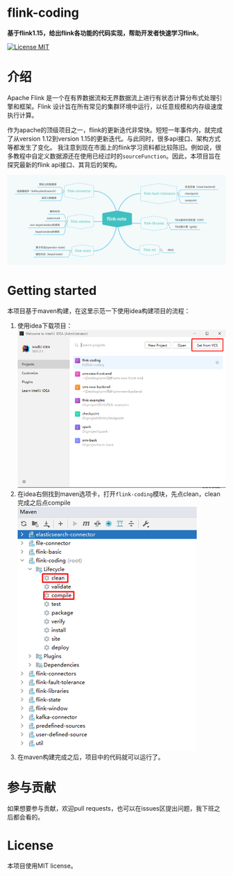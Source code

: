 # flink-coding
**基于flink1.15，给出flink各功能的代码实现，帮助开发者快速学习flink**。

<!-- the line below needs to be an empty line C: (its because kramdown isnt
     that smart and dearly wants an empty line before a heading to be able to
     display it as such, e.g. website) -->


[comment]: <> (![Java CI]&#40;https://github.com/iluwatar/java-design-patterns/workflows/Java%20CI/badge.svg&#41;)
[![License MIT](https://img.shields.io/badge/license-MIT-blue.svg)](https://raw.githubusercontent.com/iluwatar/java-design-patterns/master/LICENSE.md)

[comment]: <> ([![Lines of Code]&#40;https://sonarcloud.io/api/project_badges/measure?project=iluwatar_java-design-patterns&metric=ncloc&#41;]&#40;https://sonarcloud.io/dashboard?id=iluwatar_java-design-patterns&#41;)

<!-- ALL-CONTRIBUTORS-BADGE:END -->

# 介绍

Apache Flink 是一个在有界数据流和无界数据流上进行有状态计算分布式处理引擎和框架。Flink 设计旨在所有常见的集群环境中运行，以任意规模和内存级速度执行计算。

作为apache的顶级项目之一，flink的更新迭代非常快。短短一年事件内，就完成了从version 1.12到version 1.15的更新迭代。与此同时，很多api接口、架构方式等都发生了变化。
我注意到现在市面上的flink学习资料都比较陈旧。例如说，很多教程中自定义数据源还在使用已经过时的`sourceFunction`。因此，本项目旨在探究最新的flink api接口、其背后的架构。

![](./images/framework.jpg)

# Getting started
本项目基于maven构建，在这里示范一下使用idea构建项目的流程：
1. 使用idea下载项目：
![](./images/build/step1.png)
2. 在idea右侧找到maven选项卡，打开`flink-coding`模块，先点clean，clean完成之后点compile
![](./images/build/step2.png)
3. 在maven构建完成之后，项目中的代码就可以运行了。

# 参与贡献
如果想要参与贡献，欢迎pull requests，也可以在issues区提出问题，我下班之后都会看的。

# License
本项目使用MIT license。
